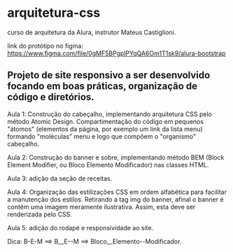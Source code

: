 # arquitetura-css
curso de arquitetura da Alura, instrutor Mateus Castiglioni.

link do protótipo no figma: https://www.figma.com/file/0gMF5BPgplPYqQA6Om1T1sk9/alura-bootstrap

Projeto de site responsivo a ser desenvolvido focando em boas práticas, organização de código e diretórios.
----------
Aula 1: Construção do cabeçalho, implementando arquitetura CSS pelo método Atomic Design. Compartimentação do código em pequenos "átomos" (elementos da página, por exemplo um link da lista menu) formando "moléculas" menu e logo que compõem o "organismo" cabeçalho.

Aula 2: Construção do banner e sobre, implementando método BEM (Block Element Modifier, ou Bloco Elemento Modificador) nas classes HTML.

Aula 3: adição da seção de receitas.

Aula 4: Organização das estilizações CSS em ordem alfabética para facilitar a manutenção dos estilos. Retirando a tag img do banner, afinal o banner é contém uma imagem meramente ilustrativa. Assim, esta deve ser renderizada pelo CSS.

Aula 5: adição do rodapé e responsividade ao site.

Dica: B-E-M ==> B__E--M ==> Bloco__Elemento--Modificador.
